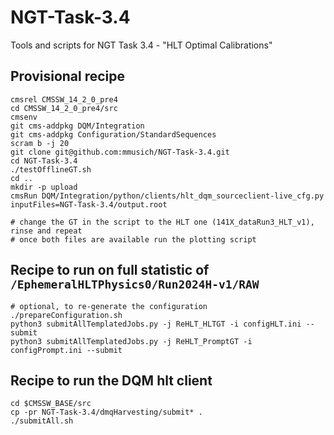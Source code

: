 # NGT-Task-3.4
Tools and scripts for NGT Task 3.4 - "HLT Optimal Calibrations"

## Provisional recipe
```
cmsrel CMSSW_14_2_0_pre4
cd CMSSW_14_2_0_pre4/src
cmsenv
git cms-addpkg DQM/Integration
git cms-addpkg Configuration/StandardSequences
scram b -j 20
git clone git@github.com:mmusich/NGT-Task-3.4.git
cd NGT-Task-3.4
./testOfflineGT.sh
cd ..
mkdir -p upload
cmsRun DQM/Integration/python/clients/hlt_dqm_sourceclient-live_cfg.py inputFiles=NGT-Task-3.4/output.root

# change the GT in the script to the HLT one (141X_dataRun3_HLT_v1), rinse and repeat
# once both files are available run the plotting script
```

## Recipe to run on full statistic of `/EphemeralHLTPhysics0/Run2024H-v1/RAW`
```
# optional, to re-generate the configuration
./prepareConfiguration.sh
python3 submitAllTemplatedJobs.py -j ReHLT_HLTGT -i configHLT.ini --submit
python3 submitAllTemplatedJobs.py -j ReHLT_PromptGT -i configPrompt.ini --submit
```

## Recipe to run the DQM hlt client
```
cd $CMSSW_BASE/src
cp -pr NGT-Task-3.4/dmqHarvesting/submit* .
./submitAll.sh
```
